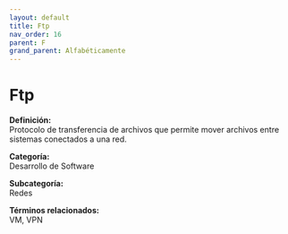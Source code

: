 ```yaml
---
layout: default
title: Ftp
nav_order: 16
parent: F
grand_parent: Alfabéticamente
---
```


# Ftp

**Definición:**  
Protocolo de transferencia de archivos que permite mover archivos entre sistemas conectados a una red.

**Categoría:**  
Desarrollo de Software  

**Subcategoría:**  
Redes

**Términos relacionados:**  
VM, VPN
